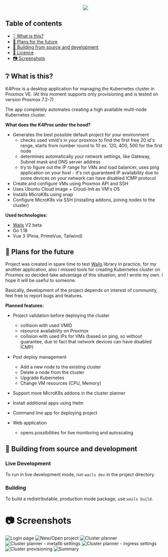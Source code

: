 <p align="center">
  <img src="././screenshots/logo.png">
</p>

## Table of contents
 - [:grey_question: What is this?](#what-is-this)
 - [:pushpin: Plans for the future](#plans-for-the-future)
 - [:hammer: Building from source and development](#building-from-source-and-development)
 - [:blue_book: Licence](./LICENCE)
 - [:camera: Screenshots](#screenshots)

## :grey_question: What is this?
K4Prox is a desktop application for managing the Kubernetes cluster in Proxmox VE.
(At this moment supports only provisioning and is tested on version Proxmox 7.2-7)

The app completely automates creating a high available multi-node Kubernetes cluster.

**What does the K4Prox under the hood?**
- Generates the best possible default project for your environment
  * checks used vmid's in your proxmox to find the first free 20 id's
    range, starts from number round to 10 ex. 120, 400, 500 for the first node
  * determines automatically your network settings, like Gateway, Subnet mask and DNS server address
  * try to figure out the IP range for VMs and load balancer, uses ping
    application on your host - it's not guaranteed IP availability due to some devices on your network can have disabled ICMP protocol
- Create and configure VMs using Proxmox API and SSH
- Uses Ubuntu Cloud image + Cloud-Init as VM's OS
- Installs MicroK8s using snap
- Configure MicroK8s via SSH (installing addons, joining nodes to the cluster)

**Used technologies:**

- [Wails](https://wails.io/) V2 beta
- Go 1.18
- Vue 3 (Pinia, PrimeVue, Tailwind)

## :pushpin: Plans for the future

Project was created in spare time to test [Wails](https://wails.io/) library in practice, for my another application,
also I missed tools for creating Kubernetes cluster on Proxmox so decided take advantage of this situation,
and I wrote my own. I hope it will be useful to someone.

Basically, development of the project depends on interest of community, feel free to report bugs and features.

**Planned features:**
- Project validation before deploying the cluster
  * collision with used VMID
  * resource availability on Proxmox
  * collision with used IPs for VMs (based on ping, so without guarantee, due to fact that network devices can have disabled ICMP)
- Post deploy management
  * Add a new node to the existing cluster
  * Delete a node from the cluster
  * Upgrade Kubernetes
  * Change VM resources (CPU, Memory)

- Support more MicroK8s addons in the cluster planner
- Install additional apps using Helm
- Command line app for deploying project
- Web application
  * opens possibilities for live monitoring and autoscaling

## :hammer: Building from source and development

### Live Development
To run in live development mode, run `wails dev` in the project directory.

### Building
To build a redistributable, production mode package, use `wails build`.

# :camera: Screenshots
![Login page](./screenshots/1.png)
![New/Open project](./screenshots/2.png)
![Cluster planner](./screenshots/3.png)
![Cluster planner - metallb settings](./screenshots/3_5.png)
![Cluster planner - ingress settings](./screenshots/3_6.png)
![Cluster provisioning](./screenshots/4.png)
![Summary](./screenshots/5.png)